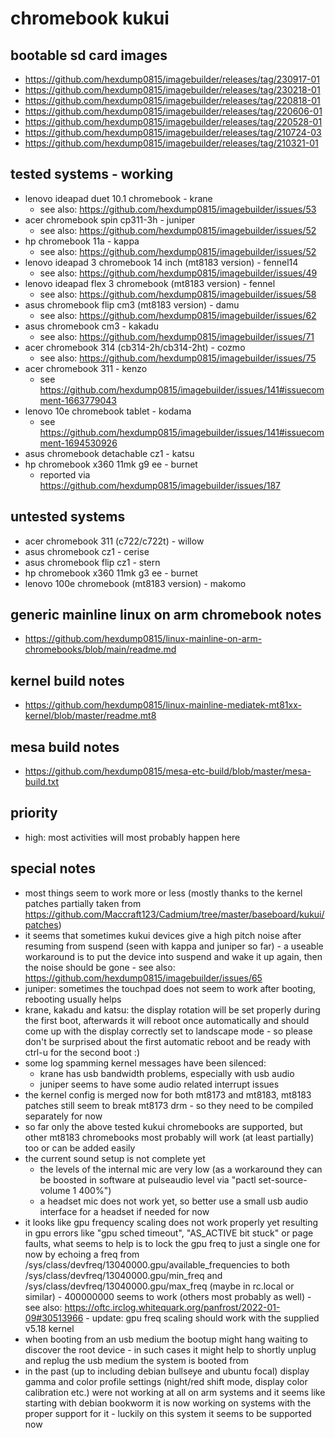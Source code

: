 # chromebook kukui

## bootable sd card images

- https://github.com/hexdump0815/imagebuilder/releases/tag/230917-01
- https://github.com/hexdump0815/imagebuilder/releases/tag/230218-01
- https://github.com/hexdump0815/imagebuilder/releases/tag/220818-01
- https://github.com/hexdump0815/imagebuilder/releases/tag/220606-01
- https://github.com/hexdump0815/imagebuilder/releases/tag/220528-01
- https://github.com/hexdump0815/imagebuilder/releases/tag/210724-03
- https://github.com/hexdump0815/imagebuilder/releases/tag/210321-01

## tested systems - working

- lenovo ideapad duet 10.1 chromebook - krane
  - see also: https://github.com/hexdump0815/imagebuilder/issues/53
- acer chromebook spin cp311-3h - juniper
  - see also: https://github.com/hexdump0815/imagebuilder/issues/52
- hp chromebook 11a - kappa
  - see also: https://github.com/hexdump0815/imagebuilder/issues/52
- lenovo ideapad 3 chromebook 14 inch (mt8183 version) - fennel14
  - see also: https://github.com/hexdump0815/imagebuilder/issues/49
- lenovo ideapad flex 3 chromebook (mt8183 version) - fennel
  - see also: https://github.com/hexdump0815/imagebuilder/issues/58
- asus chromebook flip cm3 (mt8183 version) - damu
  - see also: https://github.com/hexdump0815/imagebuilder/issues/62
- asus chromebook cm3 - kakadu
  - see also: https://github.com/hexdump0815/imagebuilder/issues/71
- acer chromebook 314 (cb314-2h/cb314-2ht) - cozmo
  - see also: https://github.com/hexdump0815/imagebuilder/issues/75
- acer chromebook 311 - kenzo
  - see https://github.com/hexdump0815/imagebuilder/issues/141#issuecomment-1663779043
- lenovo 10e chromebook tablet - kodama
  - see https://github.com/hexdump0815/imagebuilder/issues/141#issuecomment-1694530926
- asus chromebook detachable cz1 - katsu
- hp chromebook x360 11mk g9 ee - burnet
  - reported via https://github.com/hexdump0815/imagebuilder/issues/187

## untested systems

- acer chromebook 311 (c722/c722t) - willow
- asus chromebook cz1 - cerise
- asus chromebook flip cz1 - stern
- hp chromebook x360 11mk g3 ee - burnet
- lenovo 100e chromebook (mt8183 version) - makomo

## generic mainline linux on arm chromebook notes

- https://github.com/hexdump0815/linux-mainline-on-arm-chromebooks/blob/main/readme.md

## kernel build notes

- https://github.com/hexdump0815/linux-mainline-mediatek-mt81xx-kernel/blob/master/readme.mt8

## mesa build notes

- https://github.com/hexdump0815/mesa-etc-build/blob/master/mesa-build.txt

## priority

- high: most activities will most probably happen here

## special notes

- most things seem to work more or less (mostly thanks to the kernel patches partially taken from https://github.com/Maccraft123/Cadmium/tree/master/baseboard/kukui/patches)
- it seems that sometimes kukui devices give a high pitch noise after resuming from suspend (seen with kappa and juniper so far) - a useable workaround is to put the device into suspend and wake it up again, then the noise should be gone - see also: https://github.com/hexdump0815/imagebuilder/issues/65
- juniper: sometimes the touchpad does not seem to work after booting, rebooting usually helps
- krane, kakadu and katsu: the display rotation will be set properly during the first boot, afterwards it will reboot once automatically and should come up with the display correctly set to landscape mode - so please don't be surprised about the first automatic reboot and be ready with ctrl-u for the second boot :)
- some log spamming kernel messages have been silenced:
  - krane has usb bandwidth problems, especially with usb audio
  - juniper seems to have some audio related interrupt issues
- the kernel config is merged now for both mt8173 and mt8183, mt8183 patches still seem to break mt8173 drm - so they need to be compiled separately for now
- so far only the above tested kukui chromebooks are supported, but other mt8183 chromebooks most probably will work (at least partially) too or can be added easily
- the current sound setup is not complete yet
  - the levels of the internal mic are very low (as a workaround they can be boosted in software at pulseaudio level via "pactl set-source-volume 1 400%")
  - a headset mic does not work yet, so better use a small usb audio interface for a headset if needed for now
- it looks like gpu frequency scaling does not work properly yet resulting in gpu errors like "gpu sched timeout", "AS_ACTIVE bit stuck" or page faults, what seems to help is to lock the gpu freq to just a single one for now by echoing a freq from /sys/class/devfreq/13040000.gpu/available_frequencies to both /sys/class/devfreq/13040000.gpu/min_freq and /sys/class/devfreq/13040000.gpu/max_freq (maybe in rc.local or similar) - 400000000 seems to work (others most probably as well) - see also: https://oftc.irclog.whitequark.org/panfrost/2022-01-09#30513966 - update: gpu freq scaling should work with the supplied v5.18 kernel
- when booting from an usb medium the bootup might hang waiting to discover the root device - in such cases it might help to shortly unplug and replug the usb medium the system is booted from
- in the past (up to including debian bullseye and ubuntu focal) display gamma and color profile settings (night/red shift mode, display color calibration etc.) were not working at all on arm systems and it seems like starting with debian bookworm it is now working on systems with the proper support for it - luckily on this system it seems to be supported now
